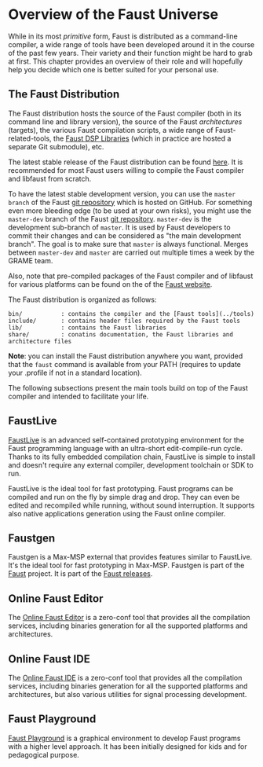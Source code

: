# Overview of the Faust Universe

While in its most *primitive* form, Faust is distributed as a command-line 
compiler, a wide range of tools have been developed around it in the course of 
the past few years. Their variety and their function might be hard to grab at 
first. This chapter provides an overview of their role and will hopefully 
help you decide which one is better suited for your personal use. 

<!-- TODO: it'd be nice to have some kind of figure here summarizing everything
the various Faust branches should appear in this figure: we want something
as complete as possible. -->

## The Faust Distribution

The Faust distribution hosts the source of the Faust compiler (both in its 
command line and library version), the source of the Faust *architectures*
(targets), the various Faust compilation scripts, a wide range of 
Faust-related-tools, the [Faust DSP Libraries](https://faustlibraries.grame.fr) (which in practice
are hosted a separate Git submodule), etc.

The latest stable release of the Faust distribution can be found [here](https://github.com/grame-cncm/faust/releases). It is recommended for most Faust users willing to compile the Faust compiler and libfaust from scratch.

To have the latest stable development version, you can use the `master branch` of the Faust [git repository](https://github.com/grame-cncm/faust/tree/master) which is hosted on GitHub. For something even more bleeding edge (to be used at your own risks), you might
use the `master-dev` branch of the Faust [git repository](https://github.com/grame-cncm/faust/tree/master-dev). 
`master-dev` is the development sub-branch of `master`. It is used by Faust developers to commit 
their changes and can be considered as "the main development branch". The goal 
is to make sure that `master` is always functional. Merges between `master-dev` 
and `master` are carried out multiple times a week by the GRAME team.

Also, note that pre-compiled packages of the Faust compiler and of libfaust
for various platforms can be found on the of the [Faust website](https://faust.grame.fr).

The Faust distribution is organized as follows:

```
bin/           : contains the compiler and the [Faust tools](../tools)
include/       : contains header files required by the Faust tools
lib/           : contains the Faust libraries
share/         : conatins documentation, the Faust libraries and architecture files
```

**Note**: you can install the Faust distribution anywhere you want, provided that the `faust` command is available from your PATH (requires to update your .profile if not in a standard location). 

The following subsections present the main tools build on top of the Faust compiler and intended to facilitate your life. 

## FaustLive

[FaustLive](https://github.com/grame-cncm/faustlive) is an advanced self-contained prototyping environment for the Faust programming language with an ultra-short edit-compile-run cycle. Thanks to its fully embedded compilation chain, FaustLive is simple to install and doesn't require any external compiler, development toolchain or SDK to run.

FaustLive is the ideal tool for fast prototyping. Faust programs can be compiled and run on the fly by simple drag and drop. They can even be edited and recompiled while running, without sound interruption. It supports also native applications generation using the Faust online compiler.


## Faustgen

Faustgen is a Max-MSP external that provides features similar to FaustLive. It's the ideal tool for fast prototyping in Max-MSP. Faustgen is part of the [Faust](https://github.com/grame-cncm/faust) project. It is part of the [Faust releases](https://github.com/grame-cncm/faust/releases).


## Online Faust Editor

The [Online Faust Editor](https://fausteditor.grame.fr) is a zero-conf tool that provides all the compilation services, including binaries generation for all the supported platforms and architectures.


## Online Faust IDE

The [Online Faust IDE](https://faustide.grame.fr) is a zero-conf tool that provides all the compilation services, including binaries generation for all the supported platforms and architectures, but also various utilities for signal processing development.


## Faust Playground

[Faust Playground](https://faustplayground.grame.fr) is a graphical environment to develop Faust programs with a higher level approach. It has been initially designed for kids and for pedagogical purpose.
